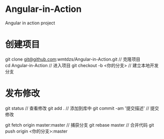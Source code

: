# Angular-in-Action
Angular in action project
# 创建项目
git clone git@github.com:wmtdzs/Angular-in-Action.git // 克隆项目<br>
cd Angular-in-Action // 进入项目
git checkout -b <你的分支> // 建立本地开发分支
# 发布修改
git status // 查看修改
git add . // 添加到库中
git commit -am '提交描述' // 提交修改

git fetch origin master:master // 捕获分支
git rebase master // 合并代码
git push origin <你的分支>:master
